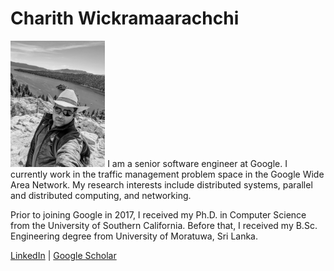 
# Charith Wickramaarachchi

<img src="PXL_20210529_181354936.jpg" alt="hi" class="inline" width = "30%" height= "30%"/>
I am a senior software engineer at Google. I currently work in the traffic management problem space in the Google Wide Area Network. My research interests include distributed systems, parallel and distributed computing, and networking.

Prior to joining Google in 2017, I received my Ph.D. in Computer Science from the University of Southern California. Before that, I received my B.Sc. Engineering degree from University of Moratuwa, Sri Lanka.

[LinkedIn](https://www.linkedin.com/in/charith-wickramaarachchi-43797218/) | [Google Scholar](https://scholar.google.com/citations?user=R84Xky0AAAAJ&hl=en)

